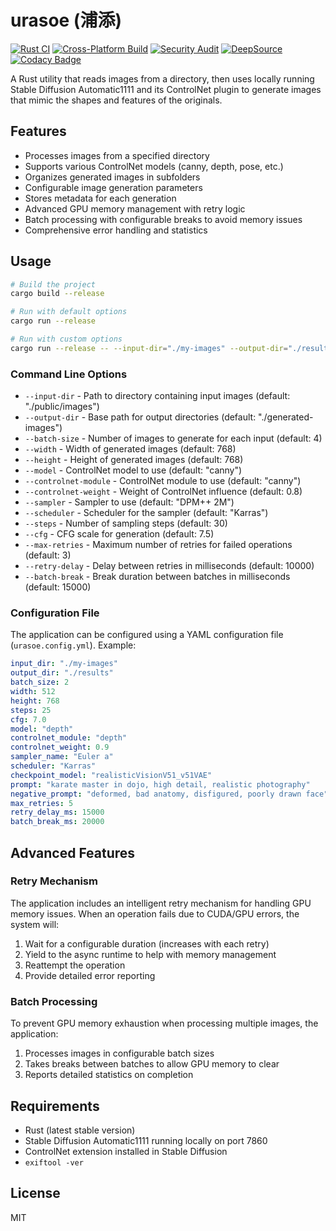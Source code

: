 # urasoe (浦添)

[![Rust CI](https://github.com/paazmaya/urasoe/actions/workflows/rust.yml/badge.svg)](https://github.com/paazmaya/urasoe/actions/workflows/rust.yml)
[![Cross-Platform Build](https://github.com/paazmaya/urasoe/actions/workflows/cross-platform-build.yml/badge.svg)](https://github.com/paazmaya/urasoe/actions/workflows/cross-platform-build.yml)
[![Security Audit](https://github.com/paazmaya/urasoe/actions/workflows/audit.yml/badge.svg)](https://github.com/paazmaya/urasoe/actions/workflows/audit.yml)
[![DeepSource](https://app.deepsource.com/gh/paazmaya/urasoe.svg/?label=active+issues&show_trend=true&token=AOeYFYo9zWVacb1YM7XOWak5)](https://app.deepsource.com/gh/paazmaya/urasoe/)
[![Codacy Badge](https://app.codacy.com/project/badge/Grade/5944a29806e44e899e33c23ae3734a7e)](https://app.codacy.com/gh/paazmaya/urasoe/dashboard?utm_source=gh&utm_medium=referral&utm_content=&utm_campaign=Badge_grade)

A Rust utility that reads images from a directory, then uses locally running Stable Diffusion Automatic1111 and its ControlNet plugin to generate images that mimic the shapes and features of the originals.

## Features

- Processes images from a specified directory
- Supports various ControlNet models (canny, depth, pose, etc.)
- Organizes generated images in subfolders
- Configurable image generation parameters
- Stores metadata for each generation
- Advanced GPU memory management with retry logic
- Batch processing with configurable breaks to avoid memory issues
- Comprehensive error handling and statistics

## Usage

```bash
# Build the project
cargo build --release

# Run with default options
cargo run --release

# Run with custom options
cargo run --release -- --input-dir="./my-images" --output-dir="./results" --model="depth" --batch-size=2
```

### Command Line Options

- `--input-dir` - Path to directory containing input images (default: "./public/images")
- `--output-dir` - Base path for output directories (default: "./generated-images")
- `--batch-size` - Number of images to generate for each input (default: 4)
- `--width` - Width of generated images (default: 768)
- `--height` - Height of generated images (default: 768)
- `--model` - ControlNet model to use (default: "canny")
- `--controlnet-module` - ControlNet module to use (default: "canny")
- `--controlnet-weight` - Weight of ControlNet influence (default: 0.8)
- `--sampler` - Sampler to use (default: "DPM++ 2M")
- `--scheduler` - Scheduler for the sampler (default: "Karras")
- `--steps` - Number of sampling steps (default: 30)
- `--cfg` - CFG scale for generation (default: 7.5)
- `--max-retries` - Maximum number of retries for failed operations (default: 3)
- `--retry-delay` - Delay between retries in milliseconds (default: 10000)
- `--batch-break` - Break duration between batches in milliseconds (default: 15000)

### Configuration File

The application can be configured using a YAML configuration file (`urasoe.config.yml`). Example:

```yaml
input_dir: "./my-images"
output_dir: "./results"
batch_size: 2
width: 512
height: 768
steps: 25
cfg: 7.0
model: "depth"
controlnet_module: "depth"
controlnet_weight: 0.9
sampler_name: "Euler a"
scheduler: "Karras"
checkpoint_model: "realisticVisionV51_v51VAE"
prompt: "karate master in dojo, high detail, realistic photography"
negative_prompt: "deformed, bad anatomy, disfigured, poorly drawn face"
max_retries: 5
retry_delay_ms: 15000
batch_break_ms: 20000
```

## Advanced Features

### Retry Mechanism

The application includes an intelligent retry mechanism for handling GPU memory issues. When an operation fails due to CUDA/GPU errors, the system will:

1. Wait for a configurable duration (increases with each retry)
2. Yield to the async runtime to help with memory management
3. Reattempt the operation
4. Provide detailed error reporting

### Batch Processing

To prevent GPU memory exhaustion when processing multiple images, the application:

1. Processes images in configurable batch sizes
2. Takes breaks between batches to allow GPU memory to clear
3. Reports detailed statistics on completion

## Requirements

- Rust (latest stable version)
- Stable Diffusion Automatic1111 running locally on port 7860
- ControlNet extension installed in Stable Diffusion
- `exiftool -ver`

## License

MIT
